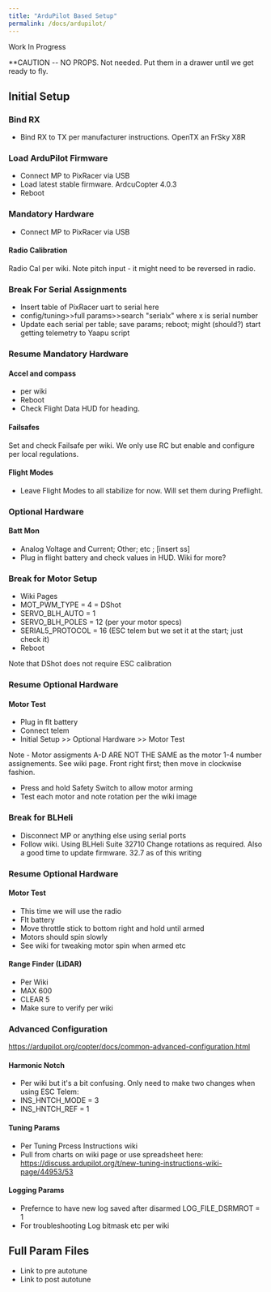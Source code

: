 ```yaml
---
title: "ArduPilot Based Setup"
permalink: /docs/ardupilot/
---
```


Work In Progress

**CAUTION -- NO PROPS.  Not needed.  Put them in a drawer until we get ready to fly. 

## Initial Setup
### Bind RX
- Bind RX to TX per manufacturer instructions.  OpenTX an FrSky X8R

### Load ArduPilot Firmware
- Connect MP to PixRacer via USB
- Load latest stable firmware. ArdcuCopter 4.0.3 
- Reboot

### Mandatory Hardware
- Connect MP to PixRacer via USB
#### Radio Calibration
 Radio Cal per wiki.  Note pitch input - it might need to be reversed in radio.

### Break For Serial Assignments
- Insert table of PixRacer uart to serial here
- config/tuning>>full params>>search "serialx" where x is serial number
- Update each serial per table; save params; reboot; might (should?) start getting telemetry to Yaapu script

### Resume Mandatory Hardware
#### Accel and compass
- per wiki
- Reboot 
- Check Flight Data HUD for heading.
#### Failsafes
 Set and check Failsafe per wiki.  We only use RC but enable and configure per local regulations.
#### Flight Modes 
- Leave Flight Modes to all stabilize for now.  Will set them during Preflight.

### Optional Hardware
#### Batt Mon
- Analog Voltage and Current; Other; etc ; [insert ss]
- Plug in flight battery and check values in HUD.  Wiki for more?

### Break for Motor Setup
- Wiki Pages
- MOT_PWM_TYPE = 4 = DShot
- SERVO_BLH_AUTO = 1
- SERVO_BLH_POLES = 12 (per your motor specs)
- SERIAL5_PROTOCOL = 16 (ESC telem but we set it at the start; just check it)
- Reboot

Note that DShot does not require ESC calibration

### Resume Optional Hardware

#### Motor Test
- Plug in flt battery
- Connect telem
- Initial Setup >> Optional Hardware >> Motor Test

Note - Motor assigments A-D ARE NOT THE SAME as the motor 1-4 number assignements.  See wiki page.  Front right first; then move in clockwise fashion.

- Press and hold Safety Switch to allow motor arming
- Test each motor and note rotation per the wiki image

### Break for BLHeli
- Disconnect MP or anything else using serial ports
- Follow wiki.  Using BLHeli Suite 32710 Change rotations as required.  Also a good time to update firmware.  32.7 as of this writing 

### Resume Optional Hardware

#### Motor Test
- This time we will use the radio
- Flt battery
- Move throttle stick to bottom right and hold until armed
- Motors should spin slowly
- See wiki for tweaking motor spin when armed etc

#### Range Finder (LiDAR) 
- Per Wiki
- MAX 600
- CLEAR 5
- Make sure to verify per wiki


### Advanced Configuration
https://ardupilot.org/copter/docs/common-advanced-configuration.html

#### Harmonic Notch
- Per wiki but it's a bit confusing.  Only need to make two changes when using ESC Telem:
- INS_HNTCH_MODE = 3
- INS_HNTCH_REF = 1

#### Tuning Params
- Per Tuning Prcess Instructions wiki
- Pull from charts on wiki page or use spreadsheet here:  https://discuss.ardupilot.org/t/new-tuning-instructions-wiki-page/44953/53

#### Logging Params
- Prefernce to have new log saved after disarmed LOG_FILE_DSRMROT = 1
- For troubleshooting Log bitmask etc per wiki

## Full Param Files
- Link to pre autotune
- Link to post autotune








